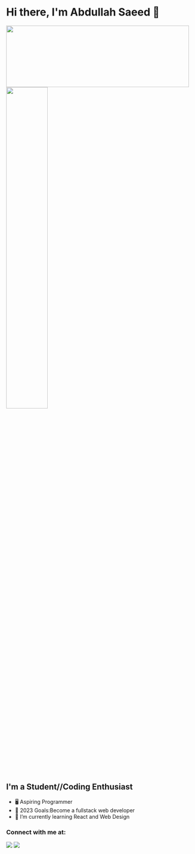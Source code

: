 # Hi there, I'm Abdullah Saeed 👋 
<p>
  <img align="center" width="490" height="165" src="https://github-readme-stats.vercel.app/api?username=AbdullahSaeed1211&show_icons=true&hide_border=false&line_height=20&title_color=f69673&icon_color=1b93c9&show_owner=true"/>
<img align="center" width="47%" src="https://github-readme-stats.vercel.app/api/top-langs/?username=AbdullahSaeed1211&layout=compact)" />


## I'm a Student//Coding Enthusiast
- 🖥️ Aspiring Programmer
- 🥅 2023 Goals:Become a fullstack web developer
- 🔭 I’m currently learning React and Web Design
### Connect with me at:
<p>
<a href="https://linkedin.com/in/abdullah-saeed1211"><img src="https://img.shields.io/badge/linkedin-0077B5.svg?style=for-the badge&logo=linkedin&logoColor=white"/></a>
<a href="https://twitter.com/Abdullah_1724"><img src="https://img.shields.io/badge/twitter-1DA1F2.svg?style=for-the-badge&logo=twitter&logoColor=white"/></a>
</p>




[linkedin]: www.linkedin.com/in/abdullah-saeed1211

